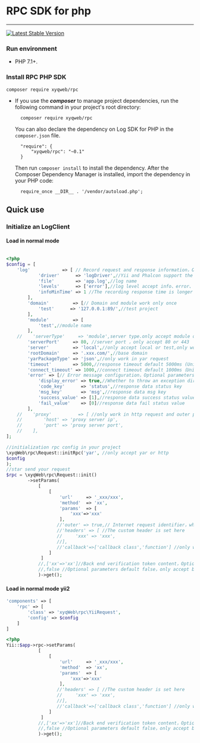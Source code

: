 # RPC SDK for php

----

[![Latest Stable Version](https://packagist.org/packages/xyqweb/rpc)](https://packagist.org/packages/xyqweb/rpc)


### Run environment
- PHP 7.1+.

### Install RPC PHP SDK

	composer require xyqweb/rpc
	
- If you use the ***composer*** to manage project dependencies, run the following command in your project's root directory:

        composer require xyqweb/rpc

   You can also declare the dependency on Log SDK for PHP in the `composer.json` file.

        "require": {
            "xyqweb/rpc": "~0.1"
        }

   Then run `composer install` to install the dependency. After the Composer Dependency Manager is installed, import the dependency in your PHP code: 

        require_once __DIR__ . '/vendor/autoload.php';
        
## Quick use

### Initialize an LogClient

#### Load in normal mode
     
```php

<?php
$config = [
    'log'            => [ // Record request and response information，Optional parameters 
            'driver'      => 'logDriver',//Yii and Phalcon support the injected log component. In other cases, please pass the log component object 
            'file'        => 'app.log',//log name
            'levels'      => ['error'],//log level accept info、error、debug
            'infoMinTime' => 1 //The recording response time is longer than 1 second。if info not in levels，the params is not work
        ],
        'domain'         => [// Domain and module work only once 
            'test'      => '127.0.0.1:89/',//test project
        ],
        'module'         => [
            'test',//module name
        ],
    //    'serverType'     => 'module',server type.only accept module or domain 
        'serverPort'     => 80, //server port ，only accept 80 or 443
        'server'         => 'local',//only accept local or test,only work in serverType=domain 。 Examples：When the value is local and server type is domain，real url：test.xxx.com/,When the value is local and server type is domain:real url：127.0.0.1:89/
        'rootDomain'     => '.xxx.com/',//base domain
        'yarPackageType' => 'json',//only work in yar request
        'timeout'        => 5000,//response timeout default 5000ms (Unit millisecond)
        'connect_timeout' => 1000,//connect timeout default 1000ms（Unit millisecond）
        'error' => [// Error message configuration，Optional parameters 
            'display_error' => true,//Whether to throw an exception directly when a request error occurs
            'code_key'      => 'status',//response data status key
            'msg_key'       => 'msg',//response data msg key
            'success_value' => [1],//response data success status value
            'fail_value'    => [0]//response data fail status value
        ],
    //    'proxy'          => [ //only work in http request and outer params is true
    //        'host' => 'proxy server ip',
    //        'port' => 'proxy server port',
    //    ],
];
```

```php
//initialization rpc config in your project
\xyqWeb\rpc\Request::initRpc('yar', //only accept yar or http
$config
);
//star send your request
$rpc = \xyqWeb\rpc\Request::init()
        ->setParams(
            [
                [
                    'url'     => '_xxx/xxx',
                    'method'  => 'xx',
                    'params'  => [
                        'xxx'=>'xxx'
                    ],
                   //'outer' => true,// Internet request identifier，when the value is true，url will be no restructuring 
                   //'headers' => [ //The custom header is set here
                   //     'xxx' => 'xxx',
                   //],
                   //'callback'=>['callback class','function'] //only work in serial requests。 If there are multiple serial requests, the callback must be set（Don't set the last request because it doesn't work），The response data of the current request is processed by callback
                ]
             ]
            //,['xx'=>'xx']//Back end verification token content，Optional parameters default null，only accept string、array、null，
            //,false //Optional parameters default false，only accept bool，true is a parallel request，false is a serial request                                           
            )->get();
```

#### Load in normal mode yii2
```php
'components' => [
    'rpc' => [
        'class' => 'xyqWeb\rpc\YiiRequest',
        'config' => $config
    ]
]
```


```php
<?php
Yii::$app->rpc->setParams(
            [
                [
                    'url'     => '_xxx/xxx',
                    'method'  => 'xx',
                    'params'  => [
                        'xxx'=>'xxx'
                    ],
                   //'headers' => [ //The custom header is set here
                   //     'xxx' => 'xxx',
                   //],
                   //'callback'=>['callback class','function'] //only work in serial requests。 If there are multiple serial requests, the callback must be set（Don't set the last request because it doesn't work），The response data of the current request is processed by callback
                ]
             ]
            //,['xx'=>'xx']//Back end verification token content，Optional parameters default null，only accept string、array、null，
            //,false //Optional parameters default false，only accept bool，true is a parallel request，false is a serial request                                                  
            )->get();
```
